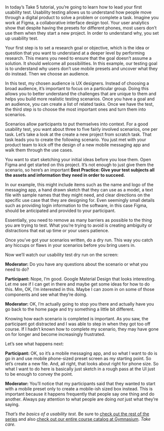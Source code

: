 In today’s Take 5 tutorial, you’re going to learn how to lead your first usability test. Usability testing allows us to understand how people move through a digital product to solve a problem or complete a task. Imagine you work at Figma, a collaborative interface design tool. Your user analytics show that despite having the presets for different phones, most users don’t use them when they start a new project. In order to understand why, you set up usability test.

Your first step is to set a research goal or objective, which is the idea or question that you want to understand at a deeper level by performing research. This means you need to ensure that the goal doesn’t assume a solution. It should welcome all possibilities. In this example, our testing goal is to understand why users don’t use mobile presets and uncover what they do instead. Then we choose an audience.

In this test, my chosen audience is UX designers. Instead of choosing a broad audience, it’s important to focus on a particular group. Doing this allows you to better understand the challenges that are unique to them and helps you build more realistic testing scenarios. Once you have a goal and an audience, you can create a list of related tasks. Once we have the test, the third step is to choose the most important ones and turn them into scenarios.

Scenarios allow participants to put themselves into context. For a good usability test, you want about three to five fairly involved scenarios, one per task. Let’s take a look at the create a new project from scratch task. That task leads you to create the following scenario. You just met with your product team to kick off the design of a new mobile messaging app and walk them through the use cases.

You want to start sketching your initial ideas before you lose them. Open Figma and get started on this project. It’s not enough to just give them the scenario, so here’s an important **Best Practice: Give your test subjects all the assets and information they need in order to succeed.**

In our example, this might include items such as the name and logo of the messaging app, a hand drawn sketch that they can use as a model, a text file with sample names that they might need, and clear directions on the specific use case that they are designing for. Even seemingly small details such as providing login information to the software, in this case Figma, should be anticipated and provided to your participant.

Essentially, you need to remove as many barriers as possible to the thing you are trying to test. What you’re trying to avoid is creating ambiguity or distractions that eat up time or your users patience.

Once you’ve got your scenarios written, do a dry run. This way you catch any hiccups or flaws in your scenarios before you bring users in.

Now we’ll watch our usability test dry run on the screen:

**Moderator:** Do you have any questions about the scenario or what you need to do?

**Participant:** Nope, I’m good. Google Material Design that looks interesting. Let me see if I can get in there and maybe get some ideas for how to do this. Mm, OK, I’m interested in this. Maybe I can zoom in on some of those components and see what they’re doing.

**Moderator:** OK, I’m actually going to stop you there and actually have you go back to the home page and try something a little bit different.

Knowing how each scenario is completed is important. As you saw, the participant got distracted and I was able to step in when they got too off course. If I hadn’t known how to complete my scenario, they may have gone on for longer and become increasingly frustrated.

Let’s see what happens next:

**Participant:** OK, so it’s a mobile messaging app, and so what I want to do is go in and use mobile phone-sized preset screen as my starting point. So let’s create a new file. And, all right, that looks about right for phone size. So what I want to do here is basically just sketch in a rough pass at the UI just to be enough to convey the point.

**Moderator:** You’ll notice that my participants said that they wanted to start with a mobile preset only to create a mobile-ish sized box instead. This is important because it happens frequently that people say one thing and do another. Always pay attention to what people are doing *not* just what they’re saying.

*That’s the basics of a usability test.* Be sure to [check out the rest of the series][1] and also [check out our entire course catalog at Gymnasium][2]. *Take care.*

[0]: #tutorial-resources
[1]: https://thegymnasium.com/courses/take5
[2]: https://thegymnasium.com/courses
